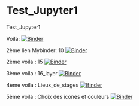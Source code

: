 # Test_Jupyter1
Test_Jupyter1


Voila:
[![Binder](https://mybinder.org/badge_logo.svg)](https://mybinder.org/v2/gh/dfialaire/Test_Jupyter1/HEAD?urlpath=%2Fvoila%2Frender%2F4_2_1_CSV_Jupyter-Copy2.ipynb)

2ème lien Mybinder: 10
[![Binder](https://mybinder.org/badge_logo.svg)](https://mybinder.org/v2/gh/dfialaire/Test_Jupyter1/HEAD)

2ème voila : 15
[![Binder](https://mybinder.org/badge_logo.svg)](https://mybinder.org/v2/gh/dfialaire/Test_Jupyter1/HEAD?urlpath=%2Fvoila%2Frender%2F4_2_1_CSV_Jupyter_Copy15.ipynb)

3ème voila : 16_layer
[![Binder](https://mybinder.org/badge_logo.svg)](https://mybinder.org/v2/gh/dfialaire/Test_Jupyter1/HEAD?urlpath=%2Fvoila%2Frender%2F4_2_1_CSV_Jupyter_Copy16_layer.ipynb)

4ème voila : Lieux_de_stages
[![Binder](https://mybinder.org/badge_logo.svg)](https://mybinder.org/v2/gh/dfialaire/Test_Jupyter1/HEAD?urlpath=%2Fvoila%2Frender%2FLieux_de_stages.ipynb)

5ème voila : Choix des icones et couleurs
[![Binder](https://mybinder.org/badge_logo.svg)](https://mybinder.org/v2/gh/dfialaire/Test_Jupyter1/HEAD?urlpath=%2Fvoila%2Frender%2FTest_icon1.ipynb)

